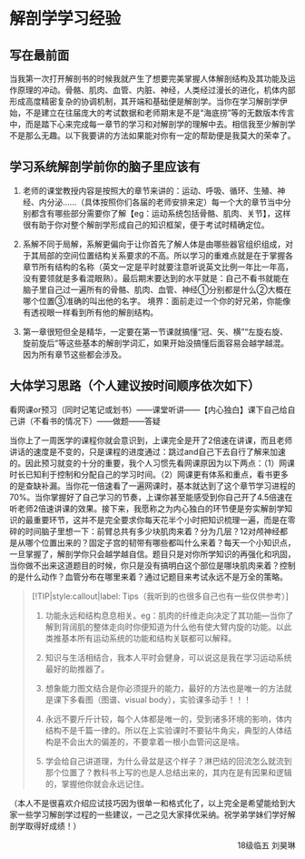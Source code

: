 # 解剖学学习经验

## 写在最前面

当我第一次打开解剖书的时候我就产生了想要完美掌握人体解剖结构及其功能及运作原理的冲动。骨骼、肌肉、血管、内脏、神经，人类经过漫长的进化，机体内部形成高度精密复杂的协调机制，其开端和基础便是解剖学。当你在学习解剖学伊始，不是建立在往届庞大的考试数据和老师期末是不是“海底捞”等的无数版本传言中，而是踏下心来完成每一章节的学习和对解剖学的理解中去。相信我至少解剖学不是那么无趣。以下我要讲的方法如果能对你有一定的帮助便是我莫大的荣幸了。

## 学习系统解剖学前你的脑子里应该有

1. 老师的课堂教授内容是按照大的章节来讲的：运动、呼吸、循环、生殖、神经、内分泌……（具体按照你们各届的老师安排来定）每一个大的章节当中分别都含有哪些部分需要你了解【eg：运动系统包括骨骼、肌肉、关节】，这样很有助于你对整个解剖学形成自己的知识框架，便于考试时精确定位。

2. 系解不同于局解，系解更偏向于让你首先了解人体是由哪些器官组织组成，对于其局部的空间位置结构关系要求的不高。所以学习的重难点就是在于掌握各章节所有结构的名称（英文一定是平时就要注意听说英文比例一年比一年高，没有要领就是多看混眼熟）。最后期末要达到的水平就是：自己不看书就能在脑子里自己过一遍所有的骨骼、肌肉、血管、神经①分别都是什么②大概在哪个位置③准确的叫出他的名字。
境界：面前走过一个你的好兄弟，你能像有透视眼一样看到所有他的解剖结构。

3. 第一章很短但全是精华，一定要在第一节课就搞懂“冠、矢、横”“左旋右旋、旋前旋后”等这些基本的解剖学词汇，如果开始没搞懂后面容易会越学越混。因为所有章节这些都会涉及。

## 大体学习思路（个人建议按时间顺序依次如下）

看网课or预习（同时记笔记或划书）——课堂听讲——【内心独白】课下自己给自己讲（不看书的情况下）——做题——答疑

当你上了一周医学的课程你就会意识到，上课完全是开了2倍速在讲课，而且老师讲话的速度是不变的，只是课程的进度通过：跳过and自己下去自行了解来加速的。因此预习就变的十分的重要，我个人习惯先看网课原因为以下两点：（1）网课时长已知利于控制和分配自己的学习时间。（2）网课更有体系和重点，看书更多的是查缺补漏。当你花一倍速看了一遍网课时，基本就达到了这个章节学习进程的70%。当你掌握好了自己学习的节奏，上课你甚至能感受到你自己开了4.5倍速在听老师2倍速讲课的效果。接下来，我愿称之为内心独白的环节便是夯实解剖学知识的最重要环节，这并不是完全要求你每天花半个小时把知识梳理一遍，而是在零碎的时间脑子里想一下：前臂总共有多少块肌肉来着？分为几层？12对颅神经都是从哪个位置出来的？固定子宫的韧带有哪些都叫什么来着？每天一个小知识点，一旦掌握了，解剖学你只会越学越自信。题目只是对你所学知识的再强化和巩固，当你做不出来这道题目的时候，你只是没有搞明白这个部位是哪块肌肉来着？控制的是什么动作？血管分布在哪里来着？通过记题目来考试永远不是万全的策略。

> [!TIP|style:callout|label: Tips（我听到的也很多自己也有一些仅供参考）]
>
> 1. 功能永远和结构息息相关。eg：肌肉的纤维走向决定了其功能—当你了解到背阔肌的整体走向时你便知道为什么他有使大臂内旋的功能。以此类推基本所有运动系统的功能和结构关联都可以解释。
>
> 2. 知识与生活相结合，我本人平时会健身，可以说这是我在学习运动系统最好的助推器了。
>
> 3. 想象能力图文结合是你必须提升的能力，最好的方法也是唯一的方法就是课下多看图（图谱、visual body），实验课多动手！！！
>
> 4. 永远不要斤斤计较，每个人体都是唯一的，受到诸多环境的影响，体内结构不是千篇一律的。所以在上实验课时不要钻牛角尖，典型的人体结构是不会出大的偏差的，不要拿着一根小血管问这是啥。
>
> 5. 学会给自己讲道理，为什么骨盆是这个样子？淋巴结的回流怎么就流到那个位置了？教科书上写的也是人总结出来的，其内在是有因果和逻辑的，掌握他你就会永远记住。

（本人不是很喜欢介绍应试技巧因为很单一和格式化了，以上完全是希望能给到大家一些学习解剖学过程的一些建议，一己之见大家择优采纳。祝学弟学妹们学好解剖学取得好成绩！）

<p align="right">18级临五 刘昊琳</p>